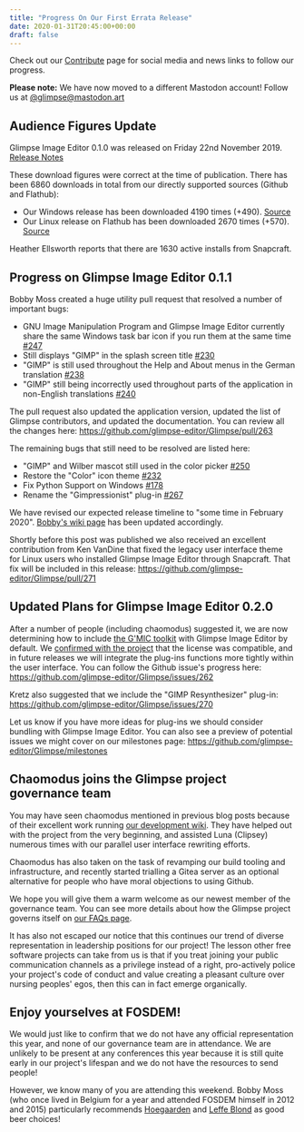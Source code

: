 ```yaml
---
title: "Progress On Our First Errata Release"
date: 2020-01-31T20:45:00+00:00
draft: false
---
```

Check out our [Contribute](/contribute/) page for social media and news links to follow our progress.

**Please note:** We have now moved to a different Mastodon account! Follow us at [@glimpse@mastodon.art](https://mastodon.art/@glimpse)

## Audience Figures Update
Glimpse Image Editor 0.1.0 was released on Friday 22nd November 2019. [Release Notes](/posts/glimpse-0-1-0-release-notes/)

These download figures were correct at the time of publication. There has been 6860 downloads in total from our directly supported sources (Github and Flathub):

* Our Windows release has been downloaded 4190 times (+490). [Source](http://www.somsubhra.com/github-release-stats/?username=glimpse-editor&repository=Glimpse)
* Our Linux release on Flathub has been downloaded 2670 times (+570). [Source](https://gitlab.com/ahayzen/flathub-api-stats-generator)

Heather Ellsworth reports that there are 1630 active installs from Snapcraft.

## Progress on Glimpse Image Editor 0.1.1
Bobby Moss created a huge utility pull request that resolved a number of important bugs:

* GNU Image Manipulation Program and Glimpse Image Editor currently share the same Windows task bar icon if you run them at the same time [#247](https://github.com/glimpse-editor/Glimpse/issues/247)
* Still displays "GIMP" in the splash screen title [#230](https://github.com/glimpse-editor/Glimpse/issues/230)
* "GIMP" is still used throughout the Help and About menus in the German translation [#238](https://github.com/glimpse-editor/Glimpse/issues/238)
* "GIMP" still being incorrectly used throughout parts of the application in non-English translations [#240](https://github.com/glimpse-editor/Glimpse/issues/240)

The pull request also updated the application version, updated the list of Glimpse contributors, and updated the documentation. You can review all the changes here: https://github.com/glimpse-editor/Glimpse/pull/263

The remaining bugs that still need to be resolved are listed here:

* "GIMP" and Wilber mascot still used in the color picker [#250](https://github.com/glimpse-editor/Glimpse/issues/250)
* Restore the "Color" icon theme [#232](https://github.com/glimpse-editor/Glimpse/issues/232)
* Fix Python Support on Windows [#178](https://github.com/glimpse-editor/Glimpse/issues/178)
* Rename the "Gimpressionist" plug-in [#267](https://github.com/glimpse-editor/Glimpse/issues/267)

We have revised our expected release timeline to "some time in February 2020". [Bobby's wiki page](https://wiki.glimpse-editor.org/index.php?title=User:TrechNex) has been updated accordingly.

Shortly before this post was published we also received an excellent contribution from Ken VanDine that fixed the legacy user interface theme for Linux users who installed Glimpse Image Editor through Snapcraft. That fix will be included in this release: https://github.com/glimpse-editor/Glimpse/pull/271

## Updated Plans for Glimpse Image Editor 0.2.0
After a number of people (including chaomodus) suggested it, we are now determining how to include [the G'MIC toolkit](https://gmic.eu/) with Glimpse Image Editor by default. We [confirmed with the project](https://twitter.com/gmic_ip/status/1217899762554408960) that the license was compatible, and in future releases we will integrate the plug-ins functions more tightly within the user interface. You can follow the Github issue's progress here: https://github.com/glimpse-editor/Glimpse/issues/262

Kretz also suggested that we include the "GIMP Resynthesizer" plug-in: https://github.com/glimpse-editor/Glimpse/issues/270

Let us know if you have more ideas for plug-ins we should consider bundling with Glimpse Image Editor. You can also see a preview of potential issues we might cover on our milestones page: https://github.com/glimpse-editor/Glimpse/milestones

## Chaomodus joins the Glimpse project governance team
You may have seen chaomodus mentioned in previous blog posts because of their excellent work running [our development wiki](https://wiki.glimpse-editor.org). They have helped out with the project from the very beginning, and assisted Luna (Clipsey) numerous times with our parallel user interface rewriting efforts.

Chaomodus has also taken on the task of revamping our build tooling and infrastructure, and recently started trialling a Gitea server as an optional alternative for people who have moral objections to using Github.

We hope you will give them a warm welcome as our newest member of the governance team. You can see more details about how the Glimpse project governs itself on [our FAQs page](/about/#how-does-this-project-govern-itself).

It has also not escaped our notice that this continues our trend of diverse representation in leadership positions for our project! The lesson other free software projects can take from us is that if you treat joining your public communication channels as a privilege instead of a right, pro-actively police your project's code of conduct and value creating a pleasant culture over nursing peoples' egos, then this can in fact emerge organically.

## Enjoy yourselves at FOSDEM!
We would just like to confirm that we do not have any official representation this year, and none of our governance team are in attendance. We are unlikely to be present at any conferences this year because it is still quite early in our project's lifespan and we do not have the resources to send people!

However, we know many of you are attending this weekend. Bobby Moss (who once lived in Belgium for a year and attended FOSDEM himself in 2012 and 2015) particularly recommends [Hoegaarden](https://hoegaarden.com/) and [Leffe Blond](https://leffe.com/en/leffe-blond) as good beer choices!